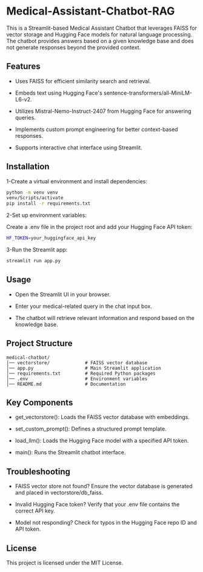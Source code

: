 # Medical-Assistant-Chatbot-RAG
This is a Streamlit-based Medical Assistant Chatbot that leverages FAISS for vector storage and Hugging Face models for natural language processing. The chatbot provides answers based on a given knowledge base and does not generate responses beyond the provided context.

## **Features**

- Uses FAISS for efficient similarity search and retrieval.

- Embeds text using Hugging Face's sentence-transformers/all-MiniLM-L6-v2.

- Utilizes Mistral-Nemo-Instruct-2407 from Hugging Face for answering queries.

- Implements custom prompt engineering for better context-based responses.

- Supports interactive chat interface using Streamlit.
## **Installation**
1-Create a virtual environment and install dependencies:
```sh
python -m venv venv
venv/Scripts/activate  
pip install -r requirements.txt
```
2-Set up environment variables:

Create a .env file in the project root and add your Hugging Face API token:
```sh
HF_TOKEN=your_huggingface_api_key
```
3-Run the Streamlit app:
```sh
streamlit run app.py
```
## **Usage**

- Open the Streamlit UI in your browser.

- Enter your medical-related query in the chat input box.

- The chatbot will retrieve relevant information and respond based on the knowledge base.
## **Project Structure**
```"plaintext"
medical-chatbot/
│── vectorstore/             # FAISS vector database
│── app.py                   # Main Streamlit application
│── requirements.txt         # Required Python packages
│── .env                     # Environment variables 
│── README.md                # Documentation
```
## **Key Components**

- get_vectorstore(): Loads the FAISS vector database with embeddings.

- set_custom_prompt(): Defines a structured prompt template.

- load_llm(): Loads the Hugging Face model with a specified API token.

- main(): Runs the Streamlit chatbot interface.

## **Troubleshooting**

- FAISS vector store not found? Ensure the vector database is generated and placed in vectorstore/db_faiss.

- Invalid Hugging Face token? Verify that your .env file contains the correct API key.

- Model not responding? Check for typos in the Hugging Face repo ID and API token.

## **License**

This project is licensed under the MIT License.
